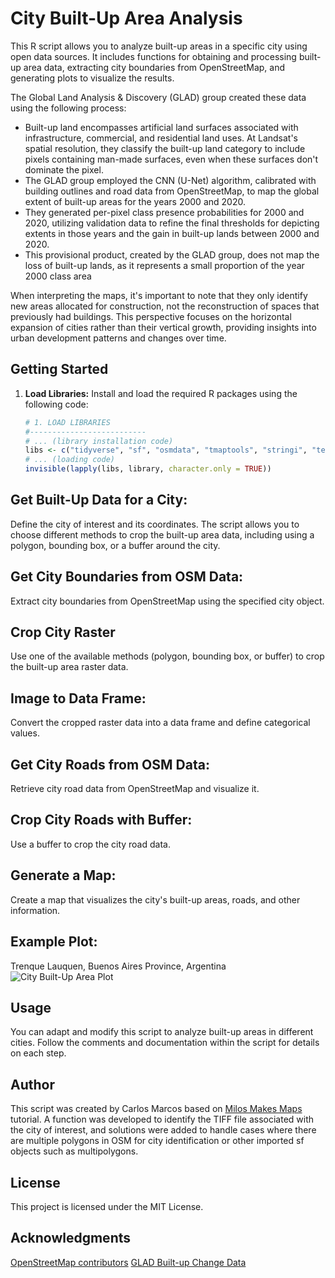# City Built-Up Area Analysis

This R script allows you to analyze built-up areas in a specific city using open data sources. It includes functions for obtaining and processing built-up area data, extracting city boundaries from OpenStreetMap, and generating plots to visualize the results.

The Global Land Analysis & Discovery (GLAD) group created these data using the following process:
- Built-up land encompasses artificial land surfaces associated with infrastructure, commercial, and residential land uses. At Landsat's spatial resolution, they classify the built-up land category to include pixels containing man-made surfaces, even when these surfaces don't dominate the pixel.
- The GLAD group employed the CNN (U-Net) algorithm, calibrated with building outlines and road data from OpenStreetMap, to map the global extent of built-up areas for the years 2000 and 2020.
- They generated per-pixel class presence probabilities for 2000 and 2020, utilizing validation data to refine the final thresholds for depicting extents in those years and the gain in built-up lands between 2000 and 2020.
- This provisional product, created by the GLAD group, does not map the loss of built-up lands, as it represents a small proportion of the year 2000 class area

When interpreting the maps, it's important to note that they only identify new areas allocated for construction, not the reconstruction of spaces that previously had buildings. This perspective focuses on the horizontal expansion of cities rather than their vertical growth, providing insights into urban development patterns and changes over time.

## Getting Started

1. **Load Libraries:** Install and load the required R packages using the following code:

   ```R
   # 1. LOAD LIBRARIES
   #--------------------------
   # ... (library installation code)
   libs <- c("tidyverse", "sf", "osmdata", "tmaptools", "stringi", "terra", "httr", "XML")
   # ... (loading code)
   invisible(lapply(libs, library, character.only = TRUE))

## Get Built-Up Data for a City:
Define the city of interest and its coordinates. The script allows you to choose different methods to crop the built-up area data, including using a polygon, bounding box, or a buffer around the city.

## Get City Boundaries from OSM Data:
Extract city boundaries from OpenStreetMap using the specified city object.

## Crop City Raster
Use one of the available methods (polygon, bounding box, or buffer) to crop the built-up area raster data.

## Image to Data Frame:
Convert the cropped raster data into a data frame and define categorical values.

## Get City Roads from OSM Data:
Retrieve city road data from OpenStreetMap and visualize it.

## Crop City Roads with Buffer:
Use a buffer to crop the city road data.

## Generate a Map:
Create a map that visualizes the city's built-up areas, roads, and other information.

## Example Plot:
Trenque Lauquen, Buenos Aires Province, Argentina
![City Built-Up Area Plot](https://raw.githubusercontent.com/marcoscarloseduardo/map-city-expansion/main/Trenque%20Lauquen%2C%20Partido%20de%20Trenque%20Lauquen%2C%20Provincia%20de%20Buenos%20Aires%2C%20Argentina_city_built_up2.png)

## Usage
You can adapt and modify this script to analyze built-up areas in different cities. Follow the comments and documentation within the script for details on each step.

## Author
This script was created by Carlos Marcos based on [Milos Makes Maps](https://twitter.com/milos_agathon) tutorial. A function was developed to identify the TIFF file associated with the city of interest, and solutions were added to handle cases where there are multiple polygons in OSM for city identification or other imported sf objects such as multipolygons.

## License
This project is licensed under the MIT License.

## Acknowledgments
[OpenStreetMap contributors](https://www.openstreetmap.org/)
[GLAD Built-up Change Data](https://glad.umd.edu/)
